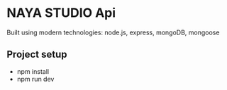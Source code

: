 # NAYA STUDIO Api

Built using modern technologies: node.js, express, mongoDB, mongoose

## Project setup

- npm install
- npm run dev
